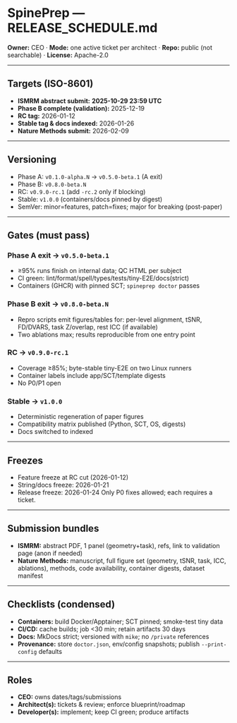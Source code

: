 # SpinePrep — RELEASE_SCHEDULE.md

**Owner:** CEO · **Mode:** one active ticket per architect · **Repo:** public (not searchable) · **License:** Apache-2.0

---

## Targets (ISO-8601)

* **ISMRM abstract submit:** **2025-10-29 23:59 UTC**
* **Phase B complete (validation):** 2025-12-19
* **RC tag:** 2026-01-12
* **Stable tag & docs indexed:** 2026-01-26
* **Nature Methods submit:** 2026-02-09

---

## Versioning

* Phase A: `v0.1.0-alpha.N` → `v0.5.0-beta.1` (A exit)
* Phase B: `v0.8.0-beta.N`
* RC: `v0.9.0-rc.1` (add `-rc.2` only if blocking)
* Stable: `v1.0.0` (containers/docs pinned by digest)
* SemVer: minor=features, patch=fixes; major for breaking (post-paper)

---

## Gates (must pass)

### Phase A exit → `v0.5.0-beta.1`

* ≥95% runs finish on internal data; QC HTML per subject
* CI green: lint/format/spell/types/tests/tiny-E2E/docs(strict)
* Containers (GHCR) with pinned SCT; `spineprep doctor` passes

### Phase B exit → `v0.8.0-beta.N`

* Repro scripts emit figures/tables for: per-level alignment, tSNR, FD/DVARS, task Z/overlap, rest ICC (if available)
* Two ablations max; results reproducible from one entry point

### RC → `v0.9.0-rc.1`

* Coverage ≥85%; byte-stable tiny-E2E on two Linux runners
* Container labels include app/SCT/template digests
* No P0/P1 open

### Stable → `v1.0.0`

* Deterministic regeneration of paper figures
* Compatibility matrix published (Python, SCT, OS, digests)
* Docs switched to indexed

---

## Freezes

* Feature freeze at RC cut (2026-01-12)
* String/docs freeze: 2026-01-21
* Release freeze: 2026-01-24
  Only P0 fixes allowed; each requires a ticket.

---

## Submission bundles

* **ISMRM:** abstract PDF, 1 panel (geometry+task), refs, link to validation page (anon if needed)
* **Nature Methods:** manuscript, full figure set (geometry, tSNR, task, ICC, ablations), methods, code availability, container digests, dataset manifest

---

## Checklists (condensed)

* **Containers:** build Docker/Apptainer; SCT pinned; smoke-test tiny data
* **CI/CD:** cache builds; job <30 min; retain artifacts 30 days
* **Docs:** MkDocs strict; versioned with `mike`; no `/private` references
* **Provenance:** store `doctor.json`, env/config snapshots; publish `--print-config` defaults

---

## Roles

* **CEO:** owns dates/tags/submissions
* **Architect(s):** tickets & review; enforce blueprint/roadmap
* **Developer(s):** implement; keep CI green; produce artifacts

